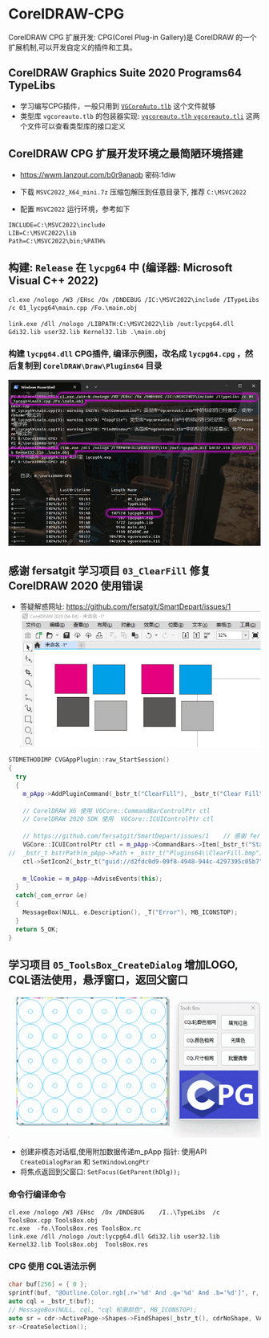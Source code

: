 # CorelDRAW-CPG
CorelDRAW CPG 扩展开发: CPG(Corel Plug-in Gallery)是 CorelDRAW 的一个扩展机制,可以开发自定义的插件和工具。






## CorelDRAW Graphics Suite 2020  Programs64 TypeLibs

- 学习编写CPG插件，一般只用到  [`VGCoreAuto.tlb`](./TypeLibs/VGCoreAuto.tlb) 这个文件就够
- 类型库 `vgcoreauto.tlb` 的包装器实现: [`vgcoreauto.tlh`  `vgcoreauto.tli`](./VGCoreAuto/) 这两个文件可以查看类型库的接口定义


## CorelDRAW CPG 扩展开发环境之最简陋环境搭建
- https://wwm.lanzout.com/b0r9anaqb 密码:1diw

- 下载 `MSVC2022_X64_mini.7z` 压缩包解压到任意目录下, 推荐 `C:\MSVC2022`

- 配置 `MSVC2022` 运行环境，参考如下

```
INCLUDE=C:\MSVC2022\include
LIB=C:\MSVC2022\lib
Path=C:\MSVC2022\bin;%PATH%
```

## 构建: `Release` 在 `lycpg64` 中 (编译器: Microsoft Visual C++ 2022)

```shell
cl.exe /nologo /W3 /EHsc /Ox /DNDEBUG /IC:\MSVC2022\include /ITypeLibs  /c 01_lycpg64\main.cpp /Fo.\main.obj

link.exe /dll /nologo /LIBPATH:C:\MSVC2022\lib /out:lycpg64.dll Gdi32.lib user32.lib Kernel32.lib .\main.obj
```

### 构建 `lycpg64.dll` CPG插件, 编译示例图，改名成 `lycpg64.cpg` ，然后复制到 `CorelDRAW\Draw\Plugins64` 目录

![](./img/CPG_Build.png) 


## 感谢 fersatgit  学习项目 `03_ClearFill` 修复CorelDRAW 2020 使用错误
- 答疑解惑网址: https://github.com/fersatgit/SmartDepart/issues/1 
![](./img/03_ClearFill.gif) 

```cpp
STDMETHODIMP CVGAppPlugin::raw_StartSession()
{
  try
  {
    m_pApp->AddPluginCommand(_bstr_t("ClearFill"), _bstr_t("Clear Fill"), _bstr_t("Clears fill from selected objects"));

    // CorelDRAW X6 使用 VGCore::CommandBarControlPtr ctl
    // CorelDRAW 2020 SDK 使用  VGCore::ICUIControlPtr ctl

    // https://github.com/fersatgit/SmartDepart/issues/1    // 感谢 fersatgit 修复CorelDRAW 2020 使用错误
    VGCore::ICUIControlPtr ctl = m_pApp->CommandBars->Item[_bstr_t("Standard")]->Controls->AddCustomButton(VGCore::cdrCmdCategoryPlugins, _bstr_t("ClearFill"), 1, VARIANT_FALSE);
//  _bstr_t bstrPath(m_pApp->Path + _bstr_t("Plugins64\\ClearFill.bmp"));
    ctl->SetIcon2(_bstr_t("guid://d2fdc0d9-09f8-4948-944c-4297395c05b7"));

    m_lCookie = m_pApp->AdviseEvents(this);
  }
  catch(_com_error &e)
  {
    MessageBox(NULL, e.Description(), _T("Error"), MB_ICONSTOP);
  }
  return S_OK;
}
```

## 学习项目 `05_ToolsBox_CreateDialog` 增加LOGO, CQL语法使用，悬浮窗口，返回父窗口
![](./img/05_CQLFind.webp) 

- 创建非模态对话框,使用附加数据传递m_pApp 指针: 使用API  `CreateDialogParam` 和 `SetWindowLongPtr`
- 将焦点返回到父窗口: `SetFocus(GetParent(hDlg));`

### 命令行编译命令
```shell
cl.exe /nologo /W3 /EHsc  /Ox /DNDEBUG    /I..\TypeLibs  /c ToolsBox.cpp ToolsBox.obj
rc.exe  -fo.\ToolsBox.res ToolsBox.rc
link.exe /dll /nologo /out:lycpg64.dll Gdi32.lib user32.lib Kernel32.lib ToolsBox.obj  ToolsBox.res
```

### CPG 使用 CQL语法示例
```cpp
char buf[256] = { 0 };
sprintf(buf, "@Outline.Color.rgb[.r='%d' And .g='%d' And .b='%d']", r, g, b);
auto cql = _bstr_t(buf);
// MessageBox(NULL, cql, "cql 轮廓颜色", MB_ICONSTOP);
auto sr = cdr->ActivePage->Shapes->FindShapes(_bstr_t(), cdrNoShape, VARIANT_TRUE, cql);
sr->CreateSelection();
```
